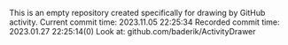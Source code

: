 This is an empty repository created specifically for drawing by GitHub activity.
Current commit time: 2023.11.05 22:25:34
Recorded commit time: 2023.01.27 22:25:14(0)
Look at: github.com/baderik/ActivityDrawer
